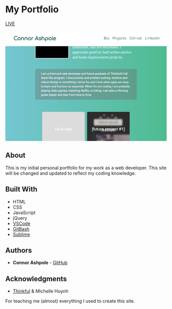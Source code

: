 # My Portfolio

[LIVE](https://cabagnale.github.io/Portfolio/)

![Connor Ashpole](media/screenshot.PNG "Portfolio")

## About

This is my initial personal portfolio for my work as a web developer. This site will be changed and updated to reflect my coding knowledge.

## Built With

* HTML
* CSS
* JavaScript
* jQuery
* [VSCode](https://code.visualstudio.com/)
* [GitBash](https://gitforwindows.org/)
* [Sublime](https://www.sublimetext.com)

## Authors

* **Connor Ashpole** - [GitHub](https://github.com/CAbagnale)

## Acknowledgments

* [Thinkful](https://thinkful.com) & Michelle Huynh

For teaching me (almost) everything I used to create this site.

